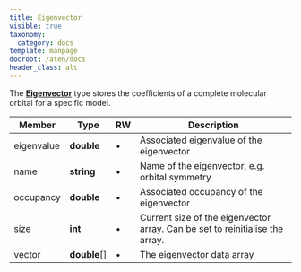 ```yaml
---
title: Eigenvector
visible: true
taxonomy:
  category: docs
template: manpage
docroot: /aten/docs
header_class: alt
---
```


The [**Eigenvector**](/aten/docs/scripting/variabletypes/eigenvector) type stores the coefficients of a complete molecular orbital for a specific model.
 
| Member | Type | RW | Description |
|--------|------|----|-------------|
| eigenvalue | **double** | • | Associated eigenvalue of the eigenvector |
| name | **string** | • | Name of the eigenvector, e.g. orbital symmetry |
| occupancy | **double** | • | Associated occupancy of the eigenvector |
| size | **int** | • | Current size of the eigenvector array. Can be set to reinitialise the array. |
| vector | **double**\[\]  | • | The eigenvector data array |



